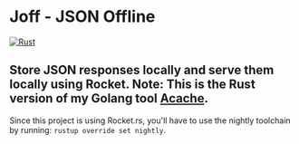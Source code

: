 # Joff - JSON Offline
[![Rust](https://github.com/ptrkrlsrd/joff/actions/workflows/rust.yml/badge.svg)](https://github.com/ptrkrlsrd/joff/actions/workflows/rust.yml)
## Store JSON responses locally and serve them locally using Rocket. Note: This is the Rust version of my Golang tool [Acache](https://github.com/ptrkrlsrd/acache).

Since this project is using Rocket.rs, you'll have to use the nightly toolchain by running: `rustup override set nightly`.
